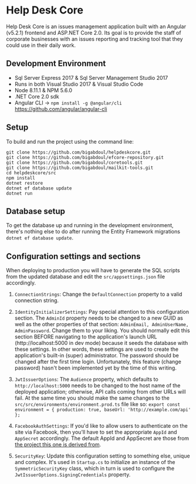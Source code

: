 # Help Desk Core
Help Desk Core is an issues management application built with an Angular (v5.2.1) frontend and ASP.NET Core 2.0. Its goal is to provide the staff of corporate businesses with an issues reporting and tracking tool that they could use in their daily work.

## Development Environment
- Sql Server Express 2017 & Sql Server Management Studio 2017
- Runs in both Visual Studio 2017 & Visual Studio Code
- Node 8.11.1 & NPM 5.6.0
- .NET Core 2.0 sdk
- Angular CLI -> `npm install -g @angular/cli` https://github.com/angular/angular-cli

## Setup
To build and run the project using the command line:

```
git clone https://github.com/bigabdoul/helpdeskcore.git
git clone https://github.com/bigabdoul/efcore-repository.git
git clone https://github.com/bigabdoul/coretools.git
git clone https://github.com/bigabdoul/mailkit-tools.git
cd helpdeskcore/src
npm install
dotnet restore
dotnet ef database update
dotnet run
```

## Database setup
To get the database up and running in the development environment, there's nothing else to do after running the Entity Framework migrations `dotnet ef database update`.

## Configuration settings and sections

When deploying to production you will have to generate the SQL scripts from the updated database and edit the `src/appsettings.json` file accordingly.

1. `ConnectionStrings`: Change the `DefaultConnection` property to a valid connection string.

2. `IdentityInitializerSettings`: Pay special attention to this configuration section. The `AdminId` property needs to be changed to a new GUID as well as the other properties of that section: `AdminEmail, AdminUserName, AdminPassword`. Change them to your liking. You should normally edit this section BEFORE navigating to the application's launch URL (http://localhost:5000 in dev mode) because it seeds the database with these settings. In other words, these settings are used to create the application's built-in (super) administrator. The password should be changed after the first time login. Unfortunately, this feature (change password) hasn't been implemented yet by the time of this writing. 

3. `JwtIssuerOptions`: The `Audience` property, which defaults to `http://localhost:5000` needs to be changed to the host name of the deployed application; otherwise, API calls coming from other URLs will fail. At the same time you should make the same changes to the `src/src/environments/environment.prod.ts` file like so:
`export const environment = { production: true, baseUrl: 'http://example.com/api' };`

4. `FacebookAuthSettings`: If you'd like to allow users to authenticate on the site via Facebook, then you'll have to set the appropriate `AppId` and `AppSecret` accordingly. The default AppId and AppSecret are those from [the project this one is derived from](https://fullstackmark.com/post/13/jwt-authentication-with-aspnet-core-2-web-api-angular-5-net-core-identity-and-facebook-login#creating-a-facebook-application).

5. `SecurityKey`: Update this configuration setting to something else, unique and complex. It's used in `Startup.cs` to initialize an instance of the `SymmetricSecurityKey` class, which in turn is used to configure the `JwtIssuerOptions.SigningCredentials` property.

